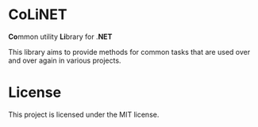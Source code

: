 # CoLiNET
**Co**mmon utility **Li**brary for .**NET**
 
This library aims to provide methods for common tasks that are used over and over again in various projects. 


# License
This project is licensed under the MIT license. 
